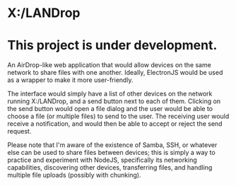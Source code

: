 # X:/LANDrop

# This project is under development.

An AirDrop-like web application that would allow devices on the same network to share files with one another. Ideally, ElectronJS would be used as a wrapper to make it more user-friendly. 

The interface would simply have a list of other devices on the network running X:/LANDrop, and a send button next to each of them. Clicking on the send button would open a file dialog and the user would be able to choose a file (or multiple files) to send to the user. The receiving user would receive a notification, and would then be able to accept or reject the send request.

Please note that I'm aware of the existence of Samba, SSH, or whatever else can be used to share files between devices; this is simply a way to practice and experiment with NodeJS, specifically its networking capabilities, discovering other devices, transferring files, and handling multiple file uploads (possibly with chunking).
